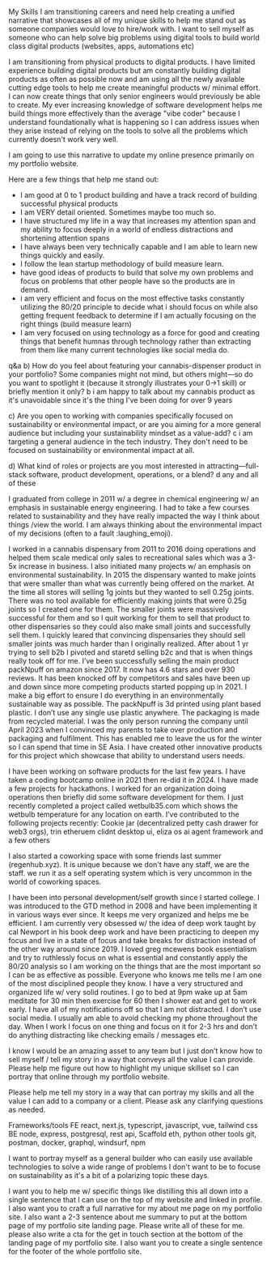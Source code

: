 My Skills
I am transitioning careers and need help creating a unified narrative that showcases all of my unique skills to help me stand out as someone companies would love to hire/work with. I want to sell myself as someone who can help solve big problems using digital tools to build world class digital products (websites, apps, automations etc)

I am transitioning from physical products to digital products. I have limited experience building digital products but am constantly building digital products as often as possible now and am using all the newly available cutting edge tools to help me create meaningful products w/ minimal effort. I can now create things that only senior engineers would previously be able to create. My ever increasing knowledge of software development helps me build things more effectively than the average "vibe coder" because I understand foundationally what is happening so I can address issues when they arise instead of relying on the tools to solve all the problems which currently doesn't work very well. 

I am going to use this narrative to update my online presence primarily on my portfolio website.

Here are a few things that help me stand out: 
- I am good at 0 to 1 product building and have a track record of building successful physical products
- I am VERY detail oriented. Sometimes maybe too much so. 
- I have structured my life in a way that increases my attention span and my ability to focus deeply in a world of endless distractions and shortening attention spans
- I have always been very technically capable and I am able to learn new things quickly and easily.
- I follow the lean startup methodology of build measure learn. 
-  have good ideas of products to build that solve my own problems and focus on problems that other people have so the products are in demand. 
- i am very efficient and focus on the most effective tasks constantly utilizing the 80/20 principle to decide what i should focus on while also getting frequent feedback to determine if I am actually focusing on the right things (build measure learn)
- I am very focused on using technology as a force for good and creating things that benefit humnas through technology rather than extracting from them like many current technologies like social media do. 

q&a
b) How do you feel about featuring your cannabis-dispenser product in your portfolio? Some companies might not mind, but others might—so do you want to spotlight it (because it strongly illustrates your 0→1 skill) or briefly mention it only?
b i am happy to talk about my cannabis product as it's unavoidable since it's the thing I've been doing for over 9 years

c) Are you open to working with companies specifically focused on sustainability or environmental impact, or are you aiming for a more general audience but including your sustainability mindset as a value-add?
c i am targeting a general audience in the tech industry. They don't need to be focused on sustainability or environmental impact at all.

d) What kind of roles or projects are you most interested in attracting—full-stack software, product development, operations, or a blend?
d any and all of these

I graduated from college in 2011 w/ a degree in chemical engineering w/ an emphasis in sustainable energy engineering. I had to take a few courses related to sustainability and they have really impacted the way I think about things /view the world. I am always thinking about the environmental impact of my decisions (often to a fault :laughing_emoji). 

I worked in a cannabis dispensary from 2011 to 2016 doing operations and helped them scale medical only sales to recreational sales which was a 3-5x increase in business. I also initiated many projects w/ an emphasis on environmental sustainability. In 2015 the dispensary wanted to make joints that were smaller than what was currently being offered on the market. At the time all stores will selling 1g joints but they wanted to sell 0.25g joints. There was no tool available for efficiently making joints that were 0.25g joints so I created one for them. The smaller joints were massively successful for them and so I quit working for them to sell that product to other dispensaries so they could also make small joints and successfully sell them. I quickly leared that convincing dispensaries they should sell smaller joints was much harder than I originally realized. After about 1 yr trying to sell b2b I pivoted and staretd selling b2c and that is when things really took off for me. I’ve been successfully selling the main product packNpuff on amazon since 2017. It now has 4.6 stars and over 930 reviews. It has been knocked off by competitors and sales have been up and down since more competing products started popping up in 2021. I make a big effort to ensure I do everything in an environmentally sustainable way as possible. The packNpuff is 3d printed using plant based plastic. I don’t use any single use plastic anywhere. The packaging is made from recycled material. I was the only person running the company until April 2023 when I convinced my parents to take over production and packaging and fulfilment. This has enabled me to leave the us for the winter so I can spend that time in SE Asia. I have created other innovative products for this project which showcase that ability to understand users needs. 

I have been working on software products for the last few years. I have taken a coding bootcamp online in 2021 then re-did it in 2024. I have made a few projects for hackathons. I worked for an organization doing operations then briefly did some software development for them. 
I just recently completed a project called wetbulb35.com which shows the wetbulb temperature for any location on earth. I’ve contributed to the following projects recently:
Cookie jar (decentralized petty cash drawer for web3 orgs), trin etheruem clidnt desktop ui, eliza os ai agent framework and a few others

I also started a coworking space with some friends last summer (regenhub.xyz). It is unique because we don't have any staff, we are the staff. we run it as a self operating system which is very uncommon in the world of coworking spaces. 

I have been into personal development/self growth since I started college. I was introduced to the GTD method in 2008 and have been implementing it in various ways ever since. It keeps me very organized and helps me be efficient. I am currently very obsessed w/ the idea of deep work taught by cal Newport in his book deep work and have been practicing to deepen my focus and live in a state of focus and take breaks for distraction instead of the other way around since 2019. I loved greg mcewens book essentialism and try to ruthlessly focus on what is essential and constantly apply the 80/20 analysis so I am working on the things that are the most important so I can be as effective as possible. Everyone who knows me tells me I am one of the most disciplined people they know. I have a very structured and organized life w/ very solid routines. I go to bed at 9pm wake up at 5am meditate for 30 min then exercise for 60 then I shower eat and get to work early. I have all of my notifications off so that I am not distracted. I don’t use social media. I usually am able to avoid checking my phone throughout the day. When I work I focus on one thing and focus on it for 2-3 hrs and don’t do anything distracting like checking emails / messages etc.


I know I would be an amazing asset to any team but I just don’t know how to sell myself / tell my story in a way that conveys all the value I can provide. Please help me figure out how to highlight my unique skillset so I can portray that online through my portfolio website. 

Please help me tell my story in a way that can portray my skills and all the value I can add to a company or a client. Please ask any clarifying questions as needed. 

Frameworks/tools
FE
react, next.js, typescript, javascript, vue, tailwind css
BE
node, express, postgresql, rest api, Scaffold eth, python
other tools
git, postman, docker, graphql, windsurf, npm

I want to portray myself as a general builder who can easily use available technologies to solve a wide range of problems
I don't want to be to focuse on sustainability as it's a bit of a polarizing topic these days. 

 I  want you to help me w/ specific things like distilling this all down into a single sentence that I can use on the top of my website and linked in profile. I also want you to craft a full narrative for my about me page on my portfolio site. I also want a 2-3 sentence about me summary to put at the bottom page of my portfolio site landing page. Please write all of these for me. please also write a cta for the get in touch section at the bottom of the landing page of my portfolio site. I also want you to create a single sentence for the footer of the whole portfolio site.